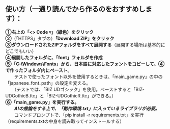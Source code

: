 ## 使い方（一通り読んでから作るのをおすすめします）：  
  
**➀右上の「<> Code ▿」（緑色）をクリック**  
**➁**（「HTTPS」タブの）**「Download ZIP」をクリック**  
**➂ダウンロードされたZIPフォルダをすべて展開する**（展開する場所は基本的にどこでもいい）  
**➃展開したフォルダに、「font」フォルダを作成**  
**➄「C:\Windows\Fonts」から、日本語に対応したフォントをコピーして、➃で作ったフォルダ内にペースト**。  
　　テストで使ったフォント以外を使用するときは、「main_game.py」の中の「japanese_font_path」の設定を変える。  
　　（テストでは、「BIZ UDゴシック」を使用。ペーストすると「BIZ-UDGothicB.ttc」と「BIZ-UDGothicR.ttc」ができる。）  
**➅「main_game.py」を実行する。**  
　　***AIの推論をする上で、「動作環境.txt」に入っているライブラリが必要。***  
　　コマンドプロンプトで、「pip install -r requirements.txt」を実行（requirements.txtの中身を読み取ってインストールする）  
